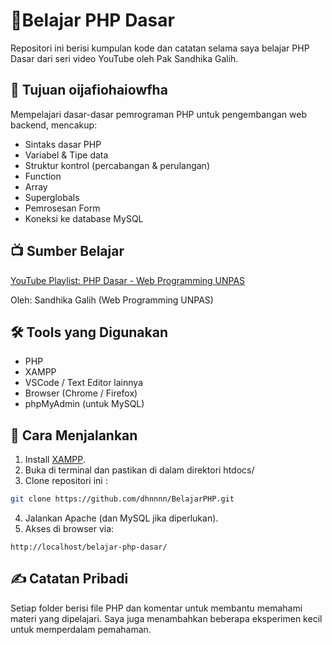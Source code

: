 # 📘Belajar PHP Dasar

Repositori ini berisi kumpulan kode dan catatan selama saya belajar PHP Dasar dari seri video YouTube oleh Pak Sandhika Galih.

## 🎯 Tujuan oijafiohaiowfha

Mempelajari dasar-dasar pemrograman PHP untuk pengembangan web backend, mencakup:

- Sintaks dasar PHP
- Variabel & Tipe data
- Struktur kontrol (percabangan & perulangan)
- Function
- Array
- Superglobals
- Pemrosesan Form
- Koneksi ke database MySQL

## 📺 Sumber Belajar

[YouTube Playlist: PHP Dasar - Web Programming UNPAS](https://www.youtube.com/watch?v=l1W2OwV5rgY&list=PLFIM0718LjIUqXfmEIBE3-uzERZPh3vp6&pp=0gcJCV8EOCosWNin)

Oleh: Sandhika Galih (Web Programming UNPAS)

## 🛠 Tools yang Digunakan

- PHP
- XAMPP
- VSCode / Text Editor lainnya
- Browser (Chrome / Firefox)
- phpMyAdmin (untuk MySQL)

## 🚀 Cara Menjalankan

1. Install [XAMPP](https://www.apachefriends.org/download.html).
2. Buka di terminal dan pastikan di dalam direktori htdocs/
3. Clone repositori ini : 
```bash
git clone https://github.com/dhnnnn/BelajarPHP.git
```
4. Jalankan Apache (dan MySQL jika diperlukan).
5. Akses di browser via:
```arduino
http://localhost/belajar-php-dasar/
```

## ✍ Catatan Pribadi

Setiap folder berisi file PHP dan komentar untuk membantu memahami materi yang dipelajari. Saya juga menambahkan beberapa eksperimen kecil untuk memperdalam pemahaman.
